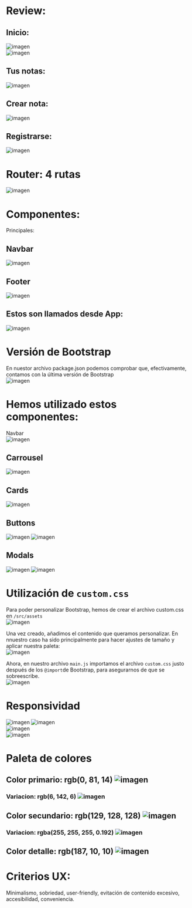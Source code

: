 # Review: 
## Inicio: 
![imagen](https://user-images.githubusercontent.com/91744454/223590926-fb026e73-96b4-46bc-8d9a-921843f00bb6.png)  
![imagen](https://user-images.githubusercontent.com/91744454/223590948-baca77e4-8479-47d3-94bd-e2b6cd6a3e0d.png)

## Tus notas:  
![imagen](https://user-images.githubusercontent.com/91744454/223590996-938f4eb5-a7fb-44ce-8d1f-fc54542115ed.png)

## Crear nota:  
![imagen](https://user-images.githubusercontent.com/91744454/223591041-8c1fd315-3c82-434a-a668-8db5a82c1b2f.png)

## Registrarse:  
![imagen](https://user-images.githubusercontent.com/91744454/223591114-2e461bac-9439-41f7-8ab5-9abb11ad2fb0.png)


# Router: 4 rutas  
![imagen](https://user-images.githubusercontent.com/91744454/223586377-f2d83d6d-0e82-4124-a71b-7b447bb22ba0.png)

# Componentes: 
Principales: 
## Navbar  
![imagen](https://user-images.githubusercontent.com/91744454/223586470-52362113-b047-43ba-82ca-95e0f7e71d51.png)
  
## Footer  
![imagen](https://user-images.githubusercontent.com/91744454/223586551-06a20e4d-721e-4495-b6d0-f43d8fbc0524.png)

## Estos son llamados desde App:  
![imagen](https://user-images.githubusercontent.com/91744454/223586597-407105bf-6331-44ae-95b3-c06bec8dbe49.png)
  
  
# Versión de Bootstrap  
En nuestor archivo package.json podemos comprobar que, efectivamente, contamos con la última versión de Bootstrap  
![imagen](https://user-images.githubusercontent.com/91744454/223586809-326c7b1a-c42d-4499-8f20-e56516bbaf00.png)

# Hemos utilizado estos componentes:  
Navbar  
![imagen](https://user-images.githubusercontent.com/91744454/223586879-feda69a9-3cae-4f48-a498-a2c62fc4c6bf.png)

## Carrousel    
![imagen](https://user-images.githubusercontent.com/91744454/223586967-1f6e5079-06f3-49a3-b2c1-eda574055814.png)
  
##  Cards  
![imagen](https://user-images.githubusercontent.com/91744454/223587016-835487a2-9736-446d-b503-377a504e7084.png)

## Buttons    
![imagen](https://user-images.githubusercontent.com/91744454/223587067-1882438e-ef2b-494c-99b8-25457aceb4a2.png)
![imagen](https://user-images.githubusercontent.com/91744454/223587102-9bef34ef-6a88-4c34-85f2-1221bfe9de9e.png)
 
##  Modals  
![imagen](https://user-images.githubusercontent.com/91744454/223587212-09841e15-b027-44f8-a80f-b7de901bc62c.png)
![imagen](https://user-images.githubusercontent.com/91744454/223587236-b727bea0-69bd-4c1c-b6cf-fbea8a02dd06.png)

# Utilización de `custom.css`  
Para poder personalizar Bootstrap, hemos de crear el archivo custom.css en `/src/assets`  
![imagen](https://user-images.githubusercontent.com/91744454/223588102-652b4f30-6e81-48a9-910c-d9e4f176aea9.png)

Una vez creado, añadimos el contenido que queramos personalizar. En nnuestro caso ha sido principalmente para hacer ajustes de tamaño y aplicar nuestra paleta:  
![imagen](https://user-images.githubusercontent.com/91744454/223587414-98b459f0-c71a-4c07-bfa2-7640ee47faf9.png)  

Ahora, en nuestro archivo `main.js` importamos el archivo `custom.css` justo después de los `@import`de Bootstrap, para asegurarnos de que se sobreescribe.  
![imagen](https://user-images.githubusercontent.com/91744454/223591987-7eff738f-63a8-4336-8844-50626fb27925.png)


# Responsividad 
![imagen](https://user-images.githubusercontent.com/91744454/223589560-93ac456c-81ea-4c92-92f1-d0714a7dada7.png)
![imagen](https://user-images.githubusercontent.com/91744454/223589748-dcccac1a-ec27-4e3a-b06d-f153cf9aa988.png)  
![imagen](https://user-images.githubusercontent.com/91744454/223589793-b402aaab-5bb1-49aa-a368-25f6bd0d1bdd.png)  
![imagen](https://user-images.githubusercontent.com/91744454/223589825-66ef825d-4562-4894-bda9-670dd660b4c0.png)
  
 # Paleta de colores
 ## Color primario: rgb(0, 81, 14) ![imagen](https://user-images.githubusercontent.com/91744454/223590448-8f9620ff-ff11-44ea-8ae8-6610eac4e167.png)

 ### Variacion: rgb(6, 142, 6)  ![imagen](https://user-images.githubusercontent.com/91744454/223590704-8e85efa7-233a-4993-bc06-91d4c50a85e8.png)
 
 ## Color secundario: rgb(129, 128, 128)  ![imagen](https://user-images.githubusercontent.com/91744454/223590582-49adec52-ea9f-4d95-b58d-3dca50d94572.png)
 ### Variacion: rgba(255, 255, 255, 0.192)  ![imagen](https://user-images.githubusercontent.com/91744454/223590660-d350a6cf-1abd-47fb-bcb8-036d6ee753cc.png)

 
 ## Color detalle: rgb(187, 10, 10)  ![imagen](https://user-images.githubusercontent.com/91744454/223590769-1fd37687-6bc0-4691-8458-caac3bfb7071.png)


# Criterios UX: 
Minimalismo, sobriedad, user-friendly, evitación de contenido excesivo, accesibilidad, conveniencia.
